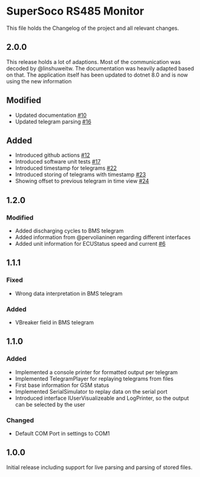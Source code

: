 # SuperSoco RS485 Monitor

This file holds the Changelog of the project and all relevant changes.
## 2.0.0
This release holds a lot of adaptions. Most of the communication was decoded by
@linshuweitw. The documentation was heavily adapted based on that. The application
itself has been updated to dotnet 8.0 and is now using the new information

## Modified
- Updated documentation [#10](https://github.com/stprograms/SuperSoco485Monitor/issues/10)
- Updated telegram parsing [#16](https://github.com/stprograms/SuperSoco485Monitor/issues/16)

## Added
- Introduced github actions [#12](https://github.com/stprograms/SuperSoco485Monitor/issues/12)
- Introduced software unit tests [#17](https://github.com/stprograms/SuperSoco485Monitor/issues/17)
- Introduced timestamp for telegrams [#22](https://github.com/stprograms/SuperSoco485Monitor/issues/22)
- Introduced storing of telegrams with timestamp [#23](https://github.com/stprograms/SuperSoco485Monitor/issues/23)
- Showing offset to previous telegram in time view [#24](https://github.com/stprograms/SuperSoco485Monitor/issues/24)

## 1.2.0
### Modified
- Added discharging cycles to BMS telegram
- Added information from @pervolianinen regarding different interfaces
- Added unit information for ECUStatus speed and current [#6](https://github.com/stprograms/SuperSoco485Monitor/issues/6)

## 1.1.1
### Fixed
- Wrong data interpretation in BMS telegram

### Added
- VBreaker field in BMS telegram

## 1.1.0
### Added
- Implemented a console printer for formatted output per telegram
- Implemented TelegramPlayer for replaying telegrams from files
- First base information for GSM status
- Implemented SerialSimulator to replay data on the serial port
- Introduced interface IUserVisualizeable and LogPrinter, so the output can be selected by the user

### Changed
- Default COM Port in settings to COM1

## 1.0.0
Initial release including support for live parsing and parsing of stored files.
